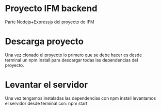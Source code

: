 # Proyecto IFM backend 

Parte Nodejs+Expressjs del proyecto de IFM

# Descarga proyecto

Una vez clonado el proyecto lo primero que se debe hacer es desde terminal un npm install para descargar todas las dependencias del proyecto.

# Levantar el servidor 

Una vez tengamos instaladas las dependencias con npm install levantamos el servidor desde terminal con: npm start
